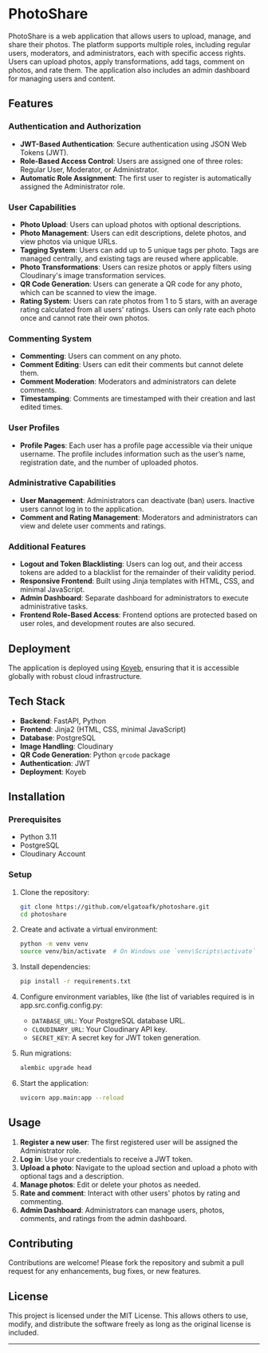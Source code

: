 # PhotoShare

PhotoShare is a web application that allows users to upload, manage, and share their photos. The platform supports multiple roles, including regular users, moderators, and administrators, each with specific access rights. Users can upload photos, apply transformations, add tags, comment on photos, and rate them. The application also includes an admin dashboard for managing users and content.

## Features

### Authentication and Authorization
- **JWT-Based Authentication**: Secure authentication using JSON Web Tokens (JWT).
- **Role-Based Access Control**: Users are assigned one of three roles: Regular User, Moderator, or Administrator.
- **Automatic Role Assignment**: The first user to register is automatically assigned the Administrator role.

### User Capabilities
- **Photo Upload**: Users can upload photos with optional descriptions.
- **Photo Management**: Users can edit descriptions, delete photos, and view photos via unique URLs.
- **Tagging System**: Users can add up to 5 unique tags per photo. Tags are managed centrally, and existing tags are reused where applicable.
- **Photo Transformations**: Users can resize photos or apply filters using Cloudinary's image transformation services.
- **QR Code Generation**: Users can generate a QR code for any photo, which can be scanned to view the image.
- **Rating System**: Users can rate photos from 1 to 5 stars, with an average rating calculated from all users' ratings. Users can only rate each photo once and cannot rate their own photos.

### Commenting System
- **Commenting**: Users can comment on any photo. 
- **Comment Editing**: Users can edit their comments but cannot delete them.
- **Comment Moderation**: Moderators and administrators can delete comments.
- **Timestamping**: Comments are timestamped with their creation and last edited times.

### User Profiles
- **Profile Pages**: Each user has a profile page accessible via their unique username. The profile includes information such as the user’s name, registration date, and the number of uploaded photos.

### Administrative Capabilities
- **User Management**: Administrators can deactivate (ban) users. Inactive users cannot log in to the application.
- **Comment and Rating Management**: Moderators and administrators can view and delete user comments and ratings.

### Additional Features
- **Logout and Token Blacklisting**: Users can log out, and their access tokens are added to a blacklist for the remainder of their validity period.
- **Responsive Frontend**: Built using Jinja templates with HTML, CSS, and minimal JavaScript.
- **Admin Dashboard**: Separate dashboard for administrators to execute administrative tasks.
- **Frontend Role-Based Access**: Frontend options are protected based on user roles, and development routes are also secured.

## Deployment
The application is deployed using [Koyeb](https://app.koyeb.com/auth/signin), ensuring that it is accessible globally with robust cloud infrastructure.

## Tech Stack
- **Backend**: FastAPI, Python
- **Frontend**: Jinja2 (HTML, CSS, minimal JavaScript)
- **Database**: PostgreSQL
- **Image Handling**: Cloudinary
- **QR Code Generation**: Python `qrcode` package
- **Authentication**: JWT
- **Deployment**: Koyeb 

## Installation

### Prerequisites
- Python 3.11
- PostgreSQL
- Cloudinary Account

### Setup
1. Clone the repository:
   ```bash
   git clone https://github.com/elgatoafk/photoshare.git
   cd photoshare
   ```

2. Create and activate a virtual environment:
   ```bash
   python -m venv venv
   source venv/bin/activate  # On Windows use `venv\Scripts\activate`
   ```

3. Install dependencies:
   ```bash
   pip install -r requirements.txt
   ```

4. Configure environment variables, like (the list of variables required is in app.src.config.config.py:
   - `DATABASE_URL`: Your PostgreSQL database URL.
   - `CLOUDINARY_URL`: Your Cloudinary API key.
   - `SECRET_KEY`: A secret key for JWT token generation.

5. Run migrations:
   ```bash
   alembic upgrade head
   ```

6. Start the application:
   ```bash
   uvicorn app.main:app --reload
   ```

## Usage
1. **Register a new user**: The first registered user will be assigned the Administrator role.
2. **Log in**: Use your credentials to receive a JWT token.
3. **Upload a photo**: Navigate to the upload section and upload a photo with optional tags and a description.
4. **Manage photos**: Edit or delete your photos as needed.
5. **Rate and comment**: Interact with other users' photos by rating and commenting.
6. **Admin Dashboard**: Administrators can manage users, photos, comments, and ratings from the admin dashboard.

## Contributing
Contributions are welcome! Please fork the repository and submit a pull request for any enhancements, bug fixes, or new features.

## License
This project is licensed under the MIT License. This allows others to use, modify, and distribute the software freely as long as the original license is included.

---
